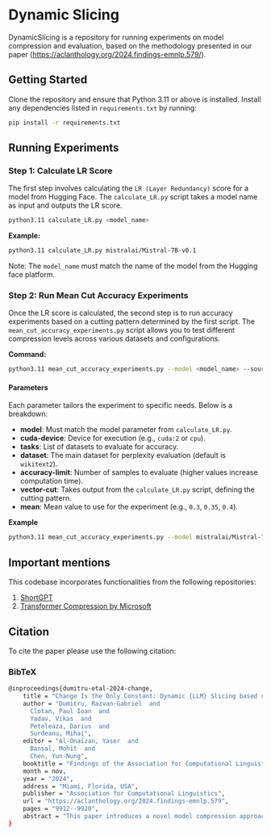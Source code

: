 # Dynamic Slicing

DynamicSlicing is a repository for running experiments on model compression and evaluation, based on the methodology presented in our paper (https://aclanthology.org/2024.findings-emnlp.579/).

## Getting Started

Clone the repository and ensure that Python 3.11 or above is installed. Install any dependencies listed in `requirements.txt` by running:
```bash
pip install -r requirements.txt
```

## Running Experiments
### Step 1: Calculate LR Score

The first step involves calculating the `LR (Layer Redundancy)` score for a model from Hugging Face. The `calculate_LR.py` script takes a model name as input and outputs the LR score.
```bash
python3.11 calculate_LR.py <model_name>
```
**Example:**
```bash
python3.11 calculate_LR.py mistralai/Mistral-7B-v0.1
```
Note: The `model_name` must match the name of the model from the Hugging face platform.

### Step 2: Run Mean Cut Accuracy Experiments
Once the LR score is calculated, the second step is to run accuracy experiments based on a cutting pattern determined by the first script. The `mean_cut_accuracy_experiments.py` script allows you to test different compression levels across various datasets and configurations.

**Command:**
```bash
python3.11 mean_cut_accuracy_experiments.py --model <model_name> --source-for-vector <dataset> --cuda-device <device> --dataset <evaluation_dataset> --tasks <task_list> --accuracy-limit <limit> --vector-cut <cut_pattern> --mean <mean_value>
```
#### Parameters

Each parameter tailors the experiment to specific needs. Below is a breakdown:

- **model**: Must match the model parameter from `calculate_LR.py`.
- **cuda-device**: Device for execution (e.g., `cuda:2` or `cpu`).
- **tasks**: List of datasets to evaluate for accuracy.
- **dataset**: The main dataset for perplexity evaluation (default is `wikitext2`).
- **accuracy-limit**: Number of samples to evaluate (higher values increase computation time).
- **vector-cut**: Takes output from the `calculate_LR.py` script, defining the cutting pattern.
- **mean**: Mean value to use for the experiment (e.g., `0.3`, `0.35`, `0.4`).

**Example**
```bash
python3.11 mean_cut_accuracy_experiments.py --model mistralai/Mistral-7B-v0.1 --source-for-vector wikitext2 --cuda-device cuda:2 --dataset wikitext2 --tasks hellaswag winogrande arc_easy piqa mmlu arc_challenge --accuracy-limit 1000 --vector-cut 0.0 0.4291 ... 1.0 --mean 0.4
```
## Important mentions
This codebase incorporates functionalities from the following repositories:
1. [ShortGPT](https://github.com/sramshetty/ShortGPT)
2. [Transformer Compression by Microsoft](https://github.com/microsoft/TransformerCompression)

## Citation

To cite the paper please use the following citation:

### BibTeX
```bash
@inproceedings{dumitru-etal-2024-change,
    title = "Change Is the Only Constant: Dynamic {LLM} Slicing based on Layer Redundancy",
    author = "Dumitru, Razvan-Gabriel  and
      Clotan, Paul Ioan  and
      Yadav, Vikas  and
      Peteleaza, Darius  and
      Surdeanu, Mihai",
    editor = "Al-Onaizan, Yaser  and
      Bansal, Mohit  and
      Chen, Yun-Nung",
    booktitle = "Findings of the Association for Computational Linguistics: EMNLP 2024",
    month = nov,
    year = "2024",
    address = "Miami, Florida, USA",
    publisher = "Association for Computational Linguistics",
    url = "https://aclanthology.org/2024.findings-emnlp.579",
    pages = "9912--9920",
    abstract = "This paper introduces a novel model compression approach through dynamic layer-specific pruning in Large Language Models (LLMs), enhancing the traditional methodology established by SliceGPT. By transitioning from constant to dynamic slicing, our method leverages the newly proposed Layer Redundancy (LR) score, which assesses how much change each layer changes its input by measuring the cosine similarity of the input to the output of the layer. We use this score to prune parts of individual layers based on redundancy in such a way that the average pruned percentage for all layers is a fixed value. We conducted extensive experiments using models like Llama3-8B and Mistral-7B on multiple datasets, evaluating different slicing bases and percentages to determine optimal configurations that balance efficiency and performance. Our findings show that our dynamic slicing approach not only maintains but, in many cases, enhances model performance compared to the baseline established by constant slicing methods. For instance, in several settings, we see performance improvements of up to 5{\%} over the SliceGPT baseline.Additionally, a perplexity decrease by as much as 7{\%} was observed across multiple benchmarks, validating the effectiveness of our method. The code, model weights, and datasets are open-sourced at - https://github.com/RazvanDu/DynamicSlicing",
}

```

